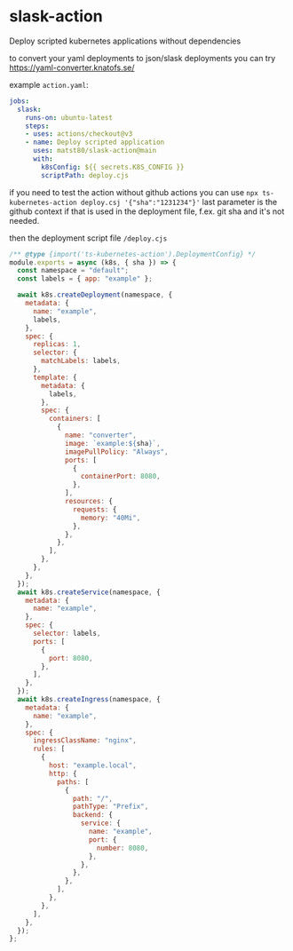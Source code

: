 # slask-action
Deploy scripted kubernetes applications without dependencies

to convert your yaml deployments to json/slask deployments you can try https://yaml-converter.knatofs.se/

example `action.yaml`:

```yaml
jobs:
  slask:
    runs-on: ubuntu-latest
    steps:
    - uses: actions/checkout@v3
    - name: Deploy scripted application
      uses: matst80/slask-action@main
      with:
        k8sConfig: ${{ secrets.K8S_CONFIG }}
        scriptPath: deploy.cjs
```

if you need to test the action without github actions you can use `npx ts-kubernetes-action deploy.csj '{"sha":"1231234"}'` last parameter is the github context if that is used in the deployment file, f.ex. git sha and it's not needed.

then the deployment script file `/deploy.cjs`

```js
/** @type {import('ts-kubernetes-action').DeploymentConfig} */
module.exports = async (k8s, { sha }) => {
  const namespace = "default";
  const labels = { app: "example" };

  await k8s.createDeployment(namespace, {
    metadata: {
      name: "example",
      labels,
    },
    spec: {
      replicas: 1,
      selector: {
        matchLabels: labels,
      },
      template: {
        metadata: {
          labels,
        },
        spec: {
          containers: [
            {
              name: "converter",
              image: `example:${sha}`,
              imagePullPolicy: "Always",
              ports: [
                {
                  containerPort: 8080,
                },
              ],
              resources: {
                requests: {
                  memory: "40Mi",
                },
              },
            },
          ],
        },
      },
    },
  });
  await k8s.createService(namespace, {
    metadata: {
      name: "example",
    },
    spec: {
      selector: labels,
      ports: [
        {
          port: 8080,
        },
      ],
    },
  });
  await k8s.createIngress(namespace, {
    metadata: {
      name: "example",
    },
    spec: {
      ingressClassName: "nginx",
      rules: [
        {
          host: "example.local",
          http: {
            paths: [
              {
                path: "/",
                pathType: "Prefix",
                backend: {
                  service: {
                    name: "example",
                    port: {
                      number: 8080,
                    },
                  },
                },
              },
            ],
          },
        },
      ],
    },
  });
};
```